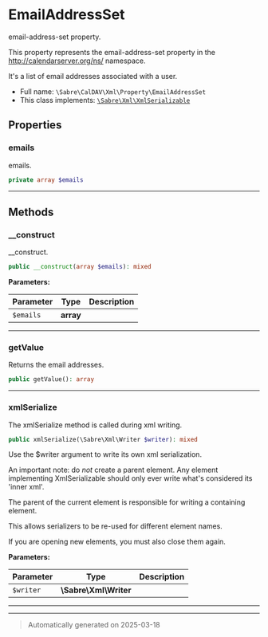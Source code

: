 
# EmailAddressSet

email-address-set property.

This property represents the email-address-set property in the
http://calendarserver.org/ns/ namespace.

It's a list of email addresses associated with a user.

* Full name: `\Sabre\CalDAV\Xml\Property\EmailAddressSet`
* This class implements:
[`\Sabre\Xml\XmlSerializable`](../../../Xml/XmlSerializable.md)



## Properties


### emails

emails.

```php
private array $emails
```






***

## Methods


### __construct

__construct.

```php
public __construct(array $emails): mixed
```








**Parameters:**

| Parameter | Type | Description |
|-----------|------|-------------|
| `$emails` | **array** |  |





***

### getValue

Returns the email addresses.

```php
public getValue(): array
```












***

### xmlSerialize

The xmlSerialize method is called during xml writing.

```php
public xmlSerialize(\Sabre\Xml\Writer $writer): mixed
```

Use the $writer argument to write its own xml serialization.

An important note: do _not_ create a parent element. Any element
implementing XmlSerializable should only ever write what's considered
its 'inner xml'.

The parent of the current element is responsible for writing a
containing element.

This allows serializers to be re-used for different element names.

If you are opening new elements, you must also close them again.






**Parameters:**

| Parameter | Type | Description |
|-----------|------|-------------|
| `$writer` | **\Sabre\Xml\Writer** |  |





***


***
> Automatically generated on 2025-03-18
